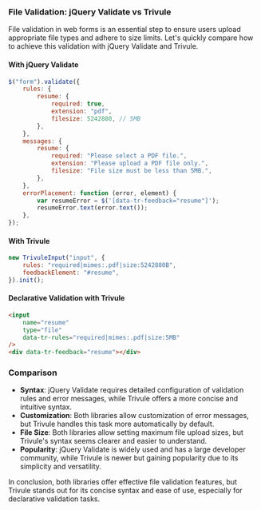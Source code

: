 ### File Validation: jQuery Validate vs Trivule

File validation in web forms is an essential step to ensure users upload appropriate file types and adhere to size limits. Let's quickly compare how to achieve this validation with jQuery Validate and Trivule.

#### With jQuery Validate

```javascript
$("form").validate({
    rules: {
        resume: {
            required: true,
            extension: "pdf",
            filesize: 5242880, // 5MB
        },
    },
    messages: {
        resume: {
            required: "Please select a PDF file.",
            extension: "Please upload a PDF file only.",
            filesize: "File size must be less than 5MB.",
        },
    },
    errorPlacement: function (error, element) {
        var resumeError = $('[data-tr-feedback="resume"]');
        resumeError.text(error.text());
    },
});
```

#### With Trivule

```javascript
new TrivuleInput("input", {
    rules: "required|mimes:.pdf|size:5242880B",
    feedbackElement: "#resume",
}).init();
```

#### Declarative Validation with Trivule

```html
<input
    name="resume"
    type="file"
    data-tr-rules="required|mimes:.pdf|size:5MB"
/>
<div data-tr-feedback="resume"></div>
```

### Comparison

- **Syntax**: jQuery Validate requires detailed configuration of validation rules and error messages, while Trivule offers a more concise and intuitive syntax.
- **Customization**: Both libraries allow customization of error messages, but Trivule handles this task more automatically by default.
- **File Size**: Both libraries allow setting maximum file upload sizes, but Trivule's syntax seems clearer and easier to understand.
- **Popularity**: jQuery Validate is widely used and has a large developer community, while Trivule is newer but gaining popularity due to its simplicity and versatility.

In conclusion, both libraries offer effective file validation features, but Trivule stands out for its concise syntax and ease of use, especially for declarative validation tasks.